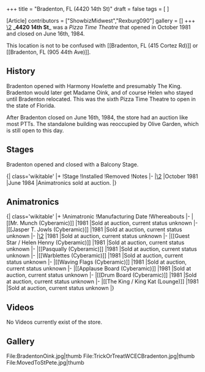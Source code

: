 +++
title = "Bradenton, FL (4420 14th St)"
draft = false
tags = [ ]

[Article]
contributors = ["ShowbizMidwest","Rexburg090"]
gallery = []
+++
[\2](\1)
**_4420 14th St**_ was a _Pizza Time Theatre_ that opened in October 1981 and closed on June 16th, 1984.

This location is not to be confused with [[Bradenton, FL (415 Cortez Rd)]] or [[Bradenton, FL (905 44th Ave)]].

##  History ## 
Bradenton opened with Harmony Howlette and presumably The King. Bradenton would later get Madame Oink, and of course Helen who stayed until Bradenton relocated. This was the sixth Pizza Time Theatre to open in the state of Florida.

After Bradenton closed on June 16th, 1984, the store had an auction like most PTTs. The standalone building was reoccupied by Olive Garden, which is still open to this day.

##  Stages ## 
Bradenton opened and closed with a Balcony Stage.

{| class='wikitable'
|+
!Stage
!Installed
!Removed
!Notes
|-
|[\2](\1)
|October 1981
|June 1984
|Animatronics sold at auction.
|}

##  Animatronics ## 
{| class='wikitable'
|+
!Animatronic
!Manufacturing Date
!Whereabouts
|-
|[[Mr. Munch (Cyberamic)]]
|1981
|Sold at auction, current status unknown 
|-
|[[Jasper T. Jowls (Cyberamic)]]
|1981
|Sold at auction, current status unknown 
|-
|[\2](\1)
|1981
|Sold at auction, current status unknown 
|-
|[[Guest Star / Helen Henny (Cyberamic)]]
|1981
|Sold at auction, current status unknown 
|-
|[[Pasqually (Cyberamic)]]
|1981
|Sold at auction, current status unknown 
|-
|[[Warblettes (Cyberamic)]]
|1981
|Sold at auction, current status unknown 
|-
|[[Waving Flags (Cyberamic)]]
|1981
|Sold at auction, current status unknown 
|-
|[[Applause Board (Cyberamic)]]
|1981
|Sold at auction, current status unknown 
|-
|[[Drum Board (Cyberamic)]]
|1981
|Sold at auction, current status unknown 
|-
|[[The King / King Kat (Lounge)]]
|1981
|Sold at auction, current status unknown 
|}

##  Videos ## 
No Videos currently exist of the store.

##  Gallery ## 
<gallery>
File:BradentonOink.jpg|thumb
File:TrickOrTreatWCECBradenton.jpg|thumb
File:MovedToStPete.jpg|thumb